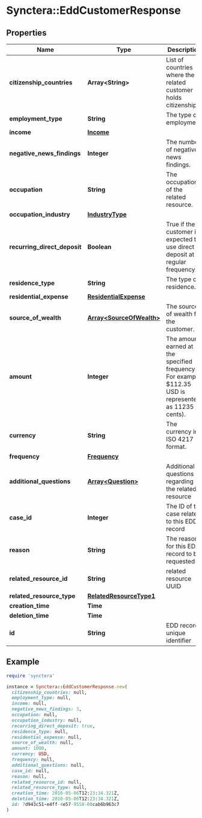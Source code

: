 # Synctera::EddCustomerResponse

## Properties

| Name | Type | Description | Notes |
| ---- | ---- | ----------- | ----- |
| **citizenship_countries** | **Array&lt;String&gt;** | List of countries where the related customer holds citizenship. | [optional] |
| **employment_type** | **String** | The type of employment. | [optional] |
| **income** | [**Income**](Income.md) |  | [optional] |
| **negative_news_findings** | **Integer** | The number of negative news findings. | [optional] |
| **occupation** | **String** | The occupation of the related resource. | [optional] |
| **occupation_industry** | [**IndustryType**](IndustryType.md) |  | [optional] |
| **recurring_direct_deposit** | **Boolean** | True if the customer is expected to use direct deposit at a regular frequency. | [optional] |
| **residence_type** | **String** | The type of residence. | [optional] |
| **residential_expense** | [**ResidentialExpense**](ResidentialExpense.md) |  | [optional] |
| **source_of_wealth** | [**Array&lt;SourceOfWealth&gt;**](SourceOfWealth.md) | The sources of wealth for the customer. | [optional] |
| **amount** | **Integer** | The amount earned at the specified frequency. For example, $112.35 USD is represented as 11235 cents). | [optional] |
| **currency** | **String** | The currency in ISO 4217 format. | [optional] |
| **frequency** | [**Frequency**](Frequency.md) |  | [optional] |
| **additional_questions** | [**Array&lt;Question&gt;**](Question.md) | Additional questions regarding the related resource | [optional] |
| **case_id** | **Integer** | The ID of the case related to this EDD record | [optional] |
| **reason** | **String** | The reason for this EDD record to be requested |  |
| **related_resource_id** | **String** | related resource UUID |  |
| **related_resource_type** | [**RelatedResourceType1**](RelatedResourceType1.md) |  |  |
| **creation_time** | **Time** |  | [readonly] |
| **deletion_time** | **Time** |  | [readonly] |
| **id** | **String** | EDD record unique identifier | [readonly] |

## Example

```ruby
require 'synctera'

instance = Synctera::EddCustomerResponse.new(
  citizenship_countries: null,
  employment_type: null,
  income: null,
  negative_news_findings: 3,
  occupation: null,
  occupation_industry: null,
  recurring_direct_deposit: true,
  residence_type: null,
  residential_expense: null,
  source_of_wealth: null,
  amount: 1000,
  currency: USD,
  frequency: null,
  additional_questions: null,
  case_id: null,
  reason: null,
  related_resource_id: null,
  related_resource_type: null,
  creation_time: 2010-05-06T12:23:34.321Z,
  deletion_time: 2010-05-06T12:23:34.321Z,
  id: 7d943c51-e4ff-4e57-9558-08cab6b963c7
)
```

